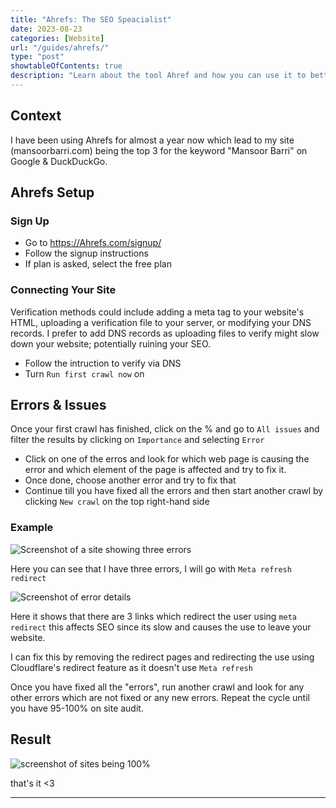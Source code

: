 ```yaml
---
title: "Ahrefs: The SEO Speacialist"
date: 2023-08-23
categories: [Website]
url: "/guides/ahrefs/"
type: "post"
showtableOfContents: true
description: "Learn about the tool Ahref and how you can use it to better your SEO and site errors."
---
```


## Context 
I have been using Ahrefs for almost a year now which lead to my site (mansoorbarri.com) being the top 3 for the keyword "Mansoor Barri" on Google & DuckDuckGo. 

## Ahrefs Setup 
### Sign Up 
- Go to https://Ahrefs.com/signup/ 
- Follow the signup instructions
- If plan is asked, select the free plan

### Connecting Your Site
Verification methods could include adding a meta tag to your website's HTML, uploading a verification file to your server, or modifying your DNS records. I prefer to add DNS records as uploading files to verify might slow down your website; potentially ruining your SEO. 

- Follow the intruction to verify via DNS
- Turn `Run first crawl now` on 

## Errors & Issues
Once your first crawl has finished, click on the % and go to `All issues` and filter the results by clicking on `Importance` and selecting `Error`

- Click on one of the erros and look for which web page is causing the error and which element of the page is affected and try to fix it. 
- Once done, choose another error and try to fix that
- Continue till you have fixed all the errors and then start another crawl by clicking `New crawl` on the top right-hand side

### Example
![Screenshot of a site showing three errors](/img/guides/2023/ahrefs/errors.png)

Here you can see that I have three errors, I will go with `Meta refresh redirect` 

![Screenshot of error details](/img/guides/2023/ahrefs/errors-detail.png)

Here it shows that there are 3 links which redirect the user using `meta redirect` this affects SEO since its slow and causes the use to leave your website. 

I can fix this by removing the redirect pages and redirecting the use using Cloudflare's redirect feature as it doesn't use `Meta refresh`

Once you have fixed all the "errors", run another crawl and look for any other errors which are not fixed or any new errors. Repeat the cycle until you have 95-100% on site audit.

## Result 
![screenshot of sites being 100%](/img/guides/2023/ahrefs/result.png)

that's it <3

----

  